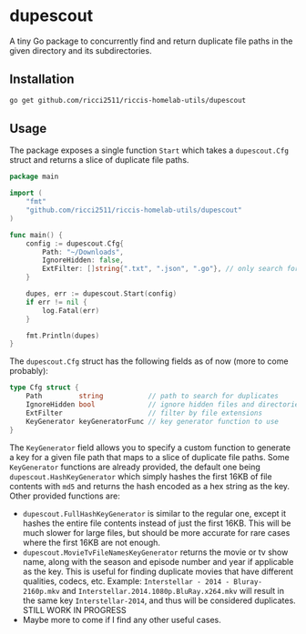# dupescout
A tiny Go package to concurrently find and return duplicate file paths in the given directory and its subdirectories.

## Installation
```bash
go get github.com/ricci2511/riccis-homelab-utils/dupescout
```

## Usage
The package exposes a single function `Start` which takes a `dupescout.Cfg` struct and returns a slice of duplicate file paths.

```go
package main

import (
    "fmt"
    "github.com/ricci2511/riccis-homelab-utils/dupescout"
)

func main() {
    config := dupescout.Cfg{
        Path: "~/Downloads",
        IgnoreHidden: false,
        ExtFilter: []string{".txt", ".json", ".go"}, // only search for .txt, .json and .go files
    }

    dupes, err := dupescout.Start(config)
    if err != nil {
        log.Fatal(err)
    }

    fmt.Println(dupes)
}
```

The `dupescout.Cfg` struct has the following fields as of now (more to come probably):

```go
type Cfg struct {
	Path         string           // path to search for duplicates
	IgnoreHidden bool             // ignore hidden files and directories
    ExtFilter                     // filter by file extensions
	KeyGenerator keyGeneratorFunc // key generator function to use
}
```

The `KeyGenerator` field allows you to specify a custom function to generate a key for a given file path that maps to a slice of duplicate file paths.
Some `KeyGenerator` functions are already provided, the default one being `dupescout.HashKeyGenerator` which simply hashes the first 16KB of file contents with `md5` and returns the hash encoded as a hex string as the key. Other provided functions are:

- `dupescout.FullHashKeyGenerator` is similar to the regular one, except it hashes the entire file contents instead of just the first 16KB. This will be much slower for large files, but should be more accurate for rare cases where the first 16KB are not enough.
- `dupescout.MovieTvFileNamesKeyGenerator` returns the movie or tv show name, along with the season and episode number and year if applicable as the key. This is useful for finding duplicate movies that have different qualities, codecs, etc. Example: `Interstellar - 2014 - Bluray-2160p.mkv` and `Interstellar.2014.1080p.BluRay.x264.mkv` will result in the same key `Interstellar-2014`, and thus will be considered duplicates. STILL WORK IN PROGRESS
- Maybe more to come if I find any other useful cases.

